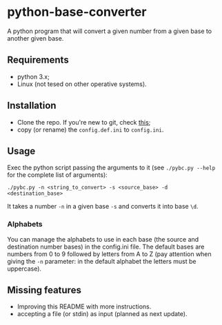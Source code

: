 # python-base-converter
A python program that will convert a given number from a given base to another given base.

## Requirements
- python 3.x;
- Linux (not tesed on other operative systems).

## Installation
- Clone the repo. If you're new to git, check [this](https://docs.github.com/en/repositories/creating-and-managing-repositories/cloning-a-repository);
- copy (or rename) the `config.def.ini` to `config.ini`.

## Usage
Exec the python script passing the arguments to it (see `./pybc.py --help` for the complete list of arguments):
```
./pybc.py -n <string_to_convert> -s <source_base> -d <destination_base>
```
It takes a number `-n` in a given base `-s` and converts it into base `\d`.

### Alphabets
You can manage the alphabets to use in each base (the source and destination number bases) in the config.ini file.
The default bases are numbers from 0 to 9 followed by letters from A to Z (pay attention when giving the `-n` parameter: in the default alphabet the letters must be uppercase).

## Missing features
- Improving this README with more instructions.
- accepting a file (or stdin) as input (planned as next update).